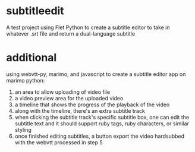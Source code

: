 # subtitleedit
A test project using Flet Python to create a subtitle editor to take in whatever .srt file and return a dual-language subtitle 

# additional
using webvtt-py, marimo, and javascript to create a subtitle editor app on marimo python:

1) an area to allow uploading of video file
2) a video preview area for the uploaded video
3) a timeline that shows the progress of the playback of the video
4) along with the timeline, there's an extra subtitle track
5) when clicking the subtitle track's specific subtitle box, one can edit the subtitle text and it should support ruby tags, ruby characters, or similar styling
6) once finished editing subtitles, a button export the video hardsubbed with the webvtt processed in step 5
